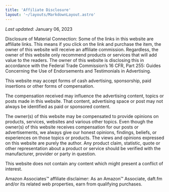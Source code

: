 ```yaml
---
title: 'Affiliate Disclosure'
layout: '~/layouts/MarkdownLayout.astro'
---
```


_Last updated_: January 06, 2023

Disclosure of Material Connection: Some of the links in this website are affiliate links. This means if you click on the link and purchase the item, the owner of this website will receive an affiliate commission. Regardless, the owner of this website only recommend products or services that will add value to the readers. The owner of this website is disclosing this in accordance with the Federal Trade Commission’s 16 CFR, Part 255: Guides Concerning the Use of Endorsements and Testimonials in Advertising.

This website may accept forms of cash advertising, sponsorship, paid insertions or other forms of compensation.

The compensation received may influence the advertising content, topics or posts made in this website. That content, advertising space or post may not always be identified as paid or sponsored content.

The owner(s) of this website may be compensated to provide opinions on products, services, websites and various other topics. Even though the owner(s) of this website receives compensation for our posts or advertisements, we always give our honest opinions, findings, beliefs, or experiences on those topics or products. The views and opinions expressed on this website are purely the author. Any product claim, statistic, quote or other representation about a product or service should be verified with the manufacturer, provider or party in question.

This website does not contain any content which might present a conflict of interest.

Amazon Associates™ affiliate disclaimer: As an Amazon™ Associate, daft.fm and/or its related web properties, earn from qualifying purchases.